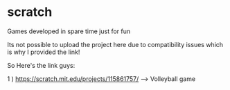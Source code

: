 # scratch
Games developed in spare time just for fun

Its not possible to upload the project here due to compatibility issues which is why I provided the link!

So Here's the link guys:

1 ) https://scratch.mit.edu/projects/115861757/
--> Volleyball game


